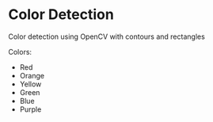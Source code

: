 # Color Detection
Color detection using OpenCV
with contours and rectangles

Colors:
- Red
- Orange
- Yellow
- Green
- Blue
- Purple
